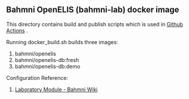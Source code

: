 ## Bahmni OpenELIS (bahmni-lab) docker image

This directory contains build and publish scripts which is used in [Github Actions](https://github.com/Bahmni/OpenElis/actions) .

Running docker_build.sh builds three images:
1. bahmni/openelis
2. bahmni/openelis-db:fresh
3. bahmni/openelis-db:demo

Configuration Reference:
1. [Laboratory Module - Bahmni Wiki](https://bahmni.atlassian.net/wiki/spaces/BAH/pages/32014586/Laboratory+Module)
